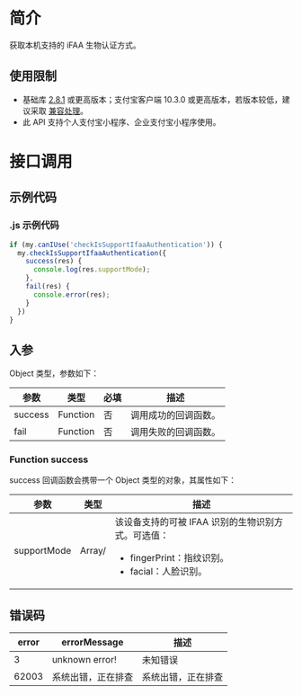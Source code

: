 # 简介
获取本机支持的 iFAA 生物认证方式。

## 使用限制

- 基础库 [2.8.1](https://opendocs.alipay.com/mini/framework/lib-upgrade-v2) 或更高版本；支付宝客户端 10.3.0 或更高版本，若版本较低，建议采取 [兼容处理](https://opendocs.alipay.com/mini/framework/compatibility)。
- 此 API 支持个人支付宝小程序、企业支付宝小程序使用。

# 接口调用

## 示例代码

### .js 示例代码
```javascript
if (my.canIUse('checkIsSupportIfaaAuthentication')) {
  my.checkIsSupportIfaaAuthentication({
    success(res) {
      console.log(res.supportMode);
    },
    fail(res) {
      console.error(res);
    }
  }) 
}
```

## 入参
Object 类型，参数如下：

| **参数** | **类型** | **必填** | **描述** |
| --- | --- | --- | --- |
| success | Function | 否 | 调用成功的回调函数。 |
| fail | Function | 否 | 调用失败的回调函数。 |

### Function success
success 回调函数会携带一个 Object 类型的对象，其属性如下：

| **参数** | **类型** | **描述** |
| --- | --- | --- |
| supportMode | Array/<String/> | 该设备支持的可被 IFAA 识别的生物识别方式。可选值：<ul><li>fingerPrint：指纹识别。</li><li>facial：人脸识别。</li></ul> |

## 错误码
| **error** | **errorMessage** | **描述** |
| --- | --- | --- |
| 3 | unknown error! | 未知错误 |
| 62003 | 系统出错，正在排查 | 系统出错，正在排查 |
